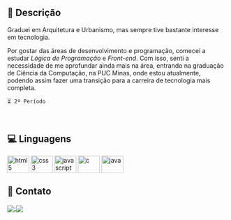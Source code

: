 ## 📝 Descrição
Graduei em Arquitetura e Urbanismo, mas sempre tive bastante interesse em tecnologia.

Por gostar das áreas de desenvolvimento e programação, comecei a estudar *Lógica de Programação* e *Front-end*. Com isso, senti a necessidade de me aprofundar ainda mais na área, entrando na graduação de Ciência da Computação, na PUC Minas, onde estou atualmente, podendo assim fazer uma transição para a carreira de tecnologia mais completa.

`⏳ 2º Período`

<br>

## 💻 Linguagens
<div style="display: inline-block">
  <img align="center" alt="html5" height="40" width="50" src="https://cdn.jsdelivr.net/gh/devicons/devicon/icons/html5/html5-plain.svg"/>
  <img align="center" alt="css3" height="40" width="50" src="https://cdn.jsdelivr.net/gh/devicons/devicon/icons/css3/css3-plain.svg"/>
  <img align="center" alt="javascript" height="40" width="50" src="https://cdn.jsdelivr.net/gh/devicons/devicon/icons/javascript/javascript-plain.svg"/>
  <img align="center" alt="c" height="40" width="50" src="https://cdn.jsdelivr.net/gh/devicons/devicon/icons/c/c-plain.svg"/>
  <img align="center" alt="java" height="40" width="50" src="https://cdn.jsdelivr.net/gh/devicons/devicon/icons/java/java-original.svg"/>
</div>

<br>

## 🔎 Contato
<div style="display: inline-block">
  <a href="https://www.linkedin.com/in/pedro-boscatti/" target="_blank">
    <img align="center" src="https://img.shields.io/badge/LinkedIn-0077B5?style=for-the-badge&logo=linkedin&logoColor=white" target="_blank"/>
  </a>
  <a href="mailto: pedroboscatti@gmail.com" target="_blank">
    <img align="center" src="https://img.shields.io/badge/Gmail-D14836?style=for-the-badge&logo=gmail&logoColor=white" target="_blank"/>
  </a>
</div>
